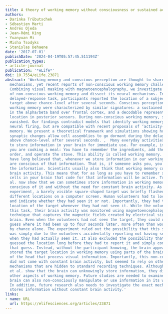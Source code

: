 ```yaml
---
title: A theory of working memory without consciousness or sustained activity
authors:
- Darinka Trübutschek
- Sébastien Marti
- Andrés Ojeda
- Jean-Rémi King
- Yuanyuan Mi
- Misha Tsodyks
- Stanislas Dehaene
date: '2017-07-01'
publishDate: '2024-04-19T05:57:45.511194Z'
publication_types:
- article-journal
publication: '*eLife*'
doi: 10.7554/eLife.23871
abstract: 'Working memory and conscious perception are thought to share similar brain
  mechanisms, yet recent reports of non-conscious working memory challenge this view.
  Combining visual masking with magnetoencephalography, we investigate the reality
  of non-conscious working memory and dissect its neural mechanisms. In a spatial
  delayed-response task, participants reported the location of a subjectively unseen
  target above chance-level after several seconds. Conscious perception and conscious
  working memory were characterized by similar signatures: a sustained desynchronization
  in the alpha/beta band over frontal cortex, and a decodable representation of target
  location in posterior sensors. During non-conscious working memory, such activity
  vanished. Our findings contradict models that identify working memory with sustained
  neural firing, but are compatible with recent proposals of ‘activity-silent’ working
  memory. We present a theoretical framework and simulations showing how slowly decaying
  synaptic changes allow cell assemblies to go dormant during the delay, yet be retrieved
  above chance-level after several seconds. ,  Many everyday activities require you
  to store information in your brain for immediate use. For example, imagine that
  you are cooking a meal: You have to remember the ingredients, add them in the correct
  order, and operate the stove. This ability is called working memory. Researchers
  have long believed that, whenever we store information in our working memory, we
  are conscious of that information. That is, if someone asks you, you can report
  the information. Scientists usually also think that working memory comes with constant
  brain activity. This means that for as long as you have to remember something, the
  cells in your brain that code for that information will be active. Trübutschek et
  al. now show that we can sometimes store information in working memory without being
  conscious of it and without the need for constant brain activity. As part of the
  experiment, a barely visible square-shaped target was briefly flashed in 1 of 20
  different locations on a computer screen. Human volunteers had to locate the square
  and indicate whether they had seen it or not. Importantly, they had to guess the
  location of the target whenever they had not seen it. While the volunteers performed
  this task, their brain activity was monitored using magnetoencephalography, a noninvasive
  technique that captures the magnetic fields created by electrical signals in the
  brain. Even when the volunteers had not seen the target, they could often correctly
  guess where it had been up to four seconds later, more often than would be predicted
  by chance alone. The experiment ruled out the possibility that this so-called “blindsight”
  was simply due to the volunteers accidentally reporting not having seen a target,
  when they had actually seen it. It also excluded the possibility that the volunteers
  guessed the location long before they had to report it and simply consciously stored
  that guess. Instead, without the participant knowing, the brain appears to have
  stored the target location in working memory using parts of the brain near the back
  of the head that process visual information. Importantly, this non-conscious storage
  did not come with constant brain activity, but seemed to rely on other, “activity-silent”
  mechanisms that are hidden to standard recording techniques. Although Trübutschek
  et al. show that the brain can unknowingly store information, they did not test
  other aspects of working memory. Future studies are needed to examine whether the
  brain can also non-consciously manipulate or use information in its working memory.
  In addition, future research also needs to investigate the exact mechanism that
  stores information without constant brain activity.'
links:
- name: URL
  url: https://elifesciences.org/articles/23871
---
```

